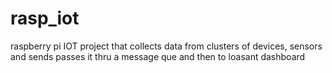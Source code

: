 # rasp_iot
raspberry pi IOT project that collects data from clusters of devices, sensors and sends passes it thru a message que and then to loasant dashboard
